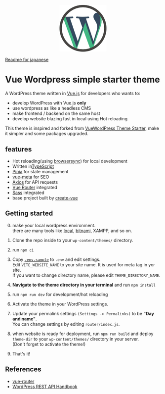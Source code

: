 <p align="center">
  <img src="vue-wordpress-theme-simple-starter.svg" width=30%>
</p>

<a href="README_ja.md">Readme for japanese</a>

# Vue Wordpress simple starter theme
A WordPress theme written in [Vue.js](https://vuejs.org) for developers who wants to:
- develop WordPress with Vue.js **only**
- use wordpress as like a headless CMS
- make frontend / backend on the same host
- develop website blazing fast in local using Hot reloading

This theme is inspired and forked from [VueWordPress Theme Starter](https://github.com/EvanAgee/vuejs-wordpress-theme-starter), make it simpler and some packages upgraded.

## features
- Hot reloading(using [browsersync](https://browsersync.io)) for local development
- Written in[TypeScript](https://www.typescriptlang.org)
- [Pinia](https://pinia.vuejs.org) for state management
- [vue-meta](https://vue-meta.nuxtjs.org) for SEO
- [Axios](https://github.com/axios/axios) for API requests
- [Vue Router](https://router.vuejs.org) integrated
- [Sass](https://sass-lang.com) integrated
- base project built by [create-vue](https://github.com/vuejs/create-vue)

## Getting started
0. make your local wordpress environment.  
there are many tools like [local](https://localwp.com/?download), [bitnami](https://bitnami.com/stack/wordpress/installer), XAMPP, and so on.

1. Clone the repo inside to your `wp-content/themes/` directory.  
2. run `npm ci`  
3. Copy [`.env.sample`](.env.sample) to `.env` and edit settings.  
Edit `VITE_WEBSITE_NAME` to your site name. It is used for meta tag in yor site.  
If you want to change directory name, please edit `THEME_DIRECTORY_NAME`.  
4. **Navigate to the theme directory in your terminal** and run `npm install`
5. run `npm run dev` for development/hot reloading
6. Activate the theme in your WordPress settings.
7. Update your permalink settings `(Settings -> Permalinks)` to be **"Day and name"**.  
You can change settings by editing `router/index.js`.

8. when website is ready for deployment, run `npm run build` and deploy `theme-dir` to your `wp-content/themes/` directory in your server.  
(Don't forget to activate the theme!)
9. That's it!

## References
- [vue-router](https://github.com/vuejs/router)
- [WordPress REST API Handbook](https://developer.wordpress.org/rest-api/)
